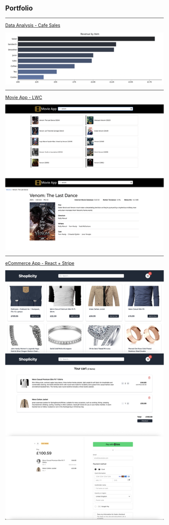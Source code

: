 ## Portfolio

---
[Data Analysis - Cafe Sales](https://www.kaggle.com/code/renukaphandey/cafe-sales)

<img src="images/cafe-sales-revenue-by-item.png?raw=true"/>

---
[Movie App - LWC](https://phandeyr.github.io/movie-lwc-app/)

<img src="images/movie-list.png?raw=true"/>
<img src="images/movie-detail.png?raw=true"/>

---
[eCommerce App - React + Stripe](https://ecommerce-react-app-hazel.vercel.app/)

<img src="images/products.png?raw=true"/>
<img src="images/cart.png?raw=true"/>
<img src="images/stripe-checkout.png?raw=true"/>
